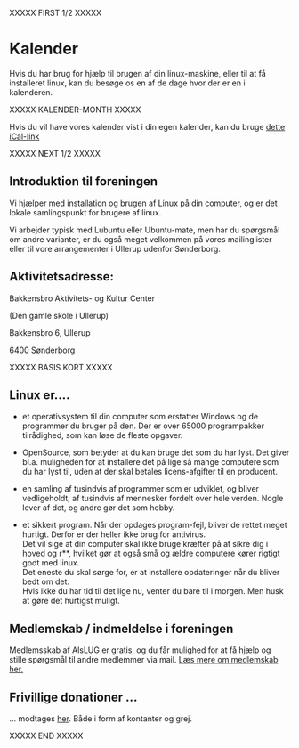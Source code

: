 XXXXX FIRST 1/2 XXXXX

# Kalender

Hvis du har brug for hjælp til brugen af din linux-maskine, eller til at få installeret linux, kan du besøge os en af de dage hvor der er en <i class="fa-brands fa-linux"></i> i kalenderen.

XXXXX KALENDER-MONTH XXXXX			

Hvis du vil have vores kalender vist i din egen kalender, kan du bruge
[dette iCal-link](https://www.alslug.dk/kalender/alt.ics)


XXXXX NEXT 1/2 XXXXX

## Introduktion til foreningen
Vi hjælper med installation og brugen af Linux på din computer, og er det lokale samlingspunkt for brugere af linux.

Vi arbejder typisk med Lubuntu eller Ubuntu-mate, men har du spørgsmål om andre varianter, er du også meget velkommen på
vores mailinglister eller til vore arrangementer i Ullerup udenfor Sønderborg.

## Aktivitetsadresse:
Bakkensbro Aktivitets- og Kultur Center

(Den gamle skole i Ullerup)

Bakkensbro 6, Ullerup

6400 Sønderborg

XXXXX BASIS KORT XXXXX
<script src='https://alslug.dk/api/aktiviteter/lokale.js'></script>

## Linux er....

- et operativsystem til din computer som erstatter Windows og de programmer du bruger på den.
Der er over 65000 programpakker tilrådighed, som kan løse de fleste opgaver.

- OpenSource, som betyder at du kan bruge det som du har lyst. Det giver bl.a. muligheden for at installere det
på lige så mange computere som du har lyst til, uden at der skal betales licens-afgifter til en producent.

- en samling af tusindvis af programmer som er udviklet, og bliver vedligeholdt, af tusindvis af
mennesker fordelt over hele verden. Nogle lever af det, og andre gør det som hobby.

- et sikkert program. Når der opdages program-fejl, bliver de rettet meget hurtigt.
Derfor er der heller ikke brug for antivirus.\
Det vil sige at din computer skal ikke bruge kræfter på at sikre dig i hoved og r**, hvilket gør at også små og ældre
computere kører rigtigt godt med linux.\
Det eneste du skal sørge for, er at installere opdateringer når du bliver bedt om det.\
Hvis ikke du har tid til det lige nu, venter du bare til i morgen. Men husk at gøre det hurtigst muligt.


## Medlemskab / indmeldelse i foreningen
Medlemsskab af AlsLUG er gratis, og du får mulighed for at få hjælp og stille spørgsmål til andre medlemmer via mail.
[Læs mere om medlemskab her.](https://www.alslug.dk/medlemskab/indmeldelse.html)


## Frivillige donationer ...
... modtages [her](/oekonomi/donationer.md). Både i form af kontanter og grej.

XXXXX END XXXXX
